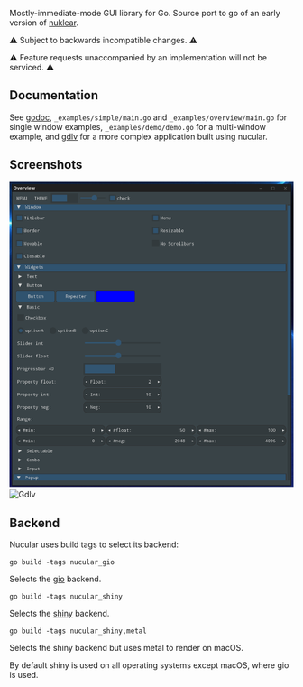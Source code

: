 Mostly-immediate-mode GUI library for Go.
Source port to go of an early version of [nuklear](https://github.com/vurtun/nuklear).

:warning: Subject to backwards incompatible changes. :warning:

:warning: Feature requests unaccompanied by an implementation will not be serviced. :warning:

## Documentation

See [godoc](https://godoc.org/github.com/aarzilli/nucular), `_examples/simple/main.go` and `_examples/overview/main.go` for single window examples, `_examples/demo/demo.go` for a multi-window example, and [gdlv](http://github.com/aarzilli/gdlv) for a more complex application built using nucular.

## Screenshots

![Overview](https://raw.githubusercontent.com/aarzilli/nucular/master/_examples/screen.png)
![Gdlv](https://raw.githubusercontent.com/aarzilli/gdlv/master/doc/screen.png)

## Backend

Nucular uses build tags to select its backend:

```
go build -tags nucular_gio
```

Selects the [gio](https://gioui.org/) backend.

```
go build -tags nucular_shiny
```

Selects the [shiny](https://github.com/golang/exp/tree/master/shiny) backend.

```
go build -tags nucular_shiny,metal
```

Selects the shiny backend but uses metal to render on macOS.

By default shiny is used on all operating systems except macOS, where gio is used.